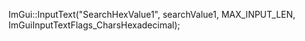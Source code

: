 


ImGui::InputText("SearchHexValue1", searchValue1, MAX_INPUT_LEN, ImGuiInputTextFlags_CharsHexadecimal);



